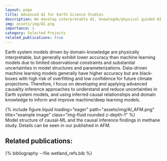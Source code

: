 ```yaml
---
layout: page
title: Advanced AI for Earth Science Studies
description: We develop interpretable AI, knowlegde/physical guided AI, and causal inference approaches 
img: assets/img/AI.png
importance: 1
category: Selected Projects
related_publications: true
---
```


Earth system models driven by domain-knowledge are physically interpretable, but generally exhibit lower accuracy than machine learning models due to limited observational constraints and substantial uncertainties in model structures and parameterizations. Data-driven machine learning models generally have higher accuracy but are black-boxes with high risk of overfitting and low confidence for future climate projections. Therefore, I focus on developing and applying advanced causality inference approaches to understand and reduce uncertainties in Earth system models, and using inferred causal relationships and domain knowledge to inform and improve machine/deep learning models. 


<div class="row">
    <div class="col-sm mt-3 mt-md-0">
        {% include figure.liquid loading="eager" path="assets/img/AI_AFM.png" title="example image" class="img-fluid rounded z-depth-1" %}
    </div>
</div>
<div class="caption">
    Model structure of causal-ML and the causal inference findings in methane study. 
    Details can be seen in our published in AFM.
</div>

## Related publications:
{% bibliography --file wetland_refs.bib %}